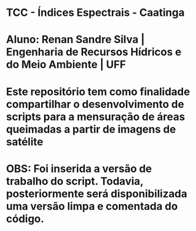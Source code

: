 # TCC - Índices Espectrais - Caatinga
# Aluno: Renan Sandre Silva | Engenharia de Recursos Hídricos e do Meio Ambiente | UFF
# Este repositório tem como finalidade compartilhar o desenvolvimento de scripts para a mensuração de áreas queimadas a partir de imagens de satélite
# OBS: Foi inserida a versão de trabalho do script. Todavia, posteriormente será disponibilizada uma versão limpa e comentada do código.
